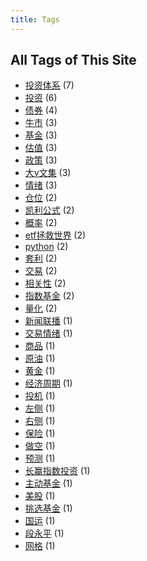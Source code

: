 ```yaml
---
title: Tags
---
```

## All Tags of This Site
* [投资体系](../tags/投资体系.md) (7)
* [投资](../tags/投资.md) (6)
* [债券](../tags/债券.md) (4)
* [牛市](../tags/牛市.md) (3)
* [基金](../tags/基金.md) (3)
* [估值](../tags/估值.md) (3)
* [政策](../tags/政策.md) (3)
* [大v文集](../tags/大v文集.md) (3)
* [情绪](../tags/情绪.md) (3)
* [仓位](../tags/仓位.md) (2)
* [凯利公式](../tags/凯利公式.md) (2)
* [概率](../tags/概率.md) (2)
* [etf拯救世界](../tags/etf拯救世界.md) (2)
* [python](../tags/python.md) (2)
* [套利](../tags/套利.md) (2)
* [交易](../tags/交易.md) (2)
* [相关性](../tags/相关性.md) (2)
* [指数基金](../tags/指数基金.md) (2)
* [量化](../tags/量化.md) (2)
* [新闻联播](../tags/新闻联播.md) (1)
* [交易情绪](../tags/交易情绪.md) (1)
* [商品](../tags/商品.md) (1)
* [原油](../tags/原油.md) (1)
* [黄金](../tags/黄金.md) (1)
* [经济周期](../tags/经济周期.md) (1)
* [投机](../tags/投机.md) (1)
* [左侧](../tags/左侧.md) (1)
* [右侧](../tags/右侧.md) (1)
* [保险](../tags/保险.md) (1)
* [做空](../tags/做空.md) (1)
* [预测](../tags/预测.md) (1)
* [长赢指数投资](../tags/长赢指数投资.md) (1)
* [主动基金](../tags/主动基金.md) (1)
* [美股](../tags/美股.md) (1)
* [挑选基金](../tags/挑选基金.md) (1)
* [国运](../tags/国运.md) (1)
* [段永平](../tags/段永平.md) (1)
* [网格](../tags/网格.md) (1)